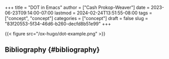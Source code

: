 +++
title = "DOT in Emacs"
author = ["Cash Prokop-Weaver"]
date = 2023-06-23T09:14:00-07:00
lastmod = 2024-02-24T13:51:55-08:00
tags = ["concept", "concept"]
categories = ["concept"]
draft = false
slug = "83f20553-5f34-46d6-b260-decfd8b51e99"
+++

{{< figure src="/ox-hugo/dot-example.png" >}}


## Bibliography {#bibliography}

<style>.csl-entry{text-indent: -1.5em; margin-left: 1.5em;}</style><div class="csl-bib-body">
</div>
